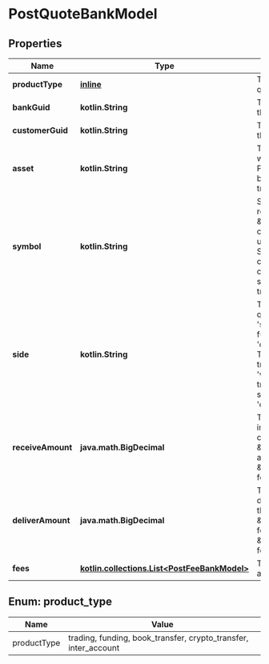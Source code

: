 
# PostQuoteBankModel

## Properties
Name | Type | Description | Notes
------------ | ------------- | ------------- | -------------
**productType** | [**inline**](#ProductType) | The type of product the quote is for. |  [optional]
**bankGuid** | **kotlin.String** | The unique identifier for the bank. |  [optional]
**customerGuid** | **kotlin.String** | The unique identifier for the customer. |  [optional]
**asset** | **kotlin.String** | The asset code the quote was requested for. Populated for funding, book transfer and crypto transfer quotes. |  [optional]
**symbol** | **kotlin.String** | Symbol the quote is being requested for. Format is \&quot;asset-counter_asset\&quot; in uppercase. See the Symbols API for a complete list of cryptocurrencies supported. Populated for trade quotes. |  [optional]
**side** | **kotlin.String** | The direction for trade quotes: either &#39;buy&#39; or &#39;sell&#39;. The direction for funding quotes: either &#39;deposit&#39; or &#39;withdrawal&#39;. The direction for crypto transfer quotes: &#39;withdrawal&#39;. Book transfers do not require a side. They are all &#39;deposit&#39;s.  |  [optional]
**receiveAmount** | **java.math.BigDecimal** | The amount to be received in base units of the currency: currency is \&quot;asset\&quot; for buy and \&quot;counter_asset\&quot; for sell for trade quotes. |  [optional]
**deliverAmount** | **java.math.BigDecimal** | The amount to be delivered in base units of the currency: currency is \&quot;counter_asset\&quot; for buy and \&quot;asset\&quot; for sell for trade quotes. |  [optional]
**fees** | [**kotlin.collections.List&lt;PostFeeBankModel&gt;**](PostFeeBankModel.md) | The custom fees associated with the quote |  [optional]


<a name="ProductType"></a>
## Enum: product_type
Name | Value
---- | -----
productType | trading, funding, book_transfer, crypto_transfer, inter_account



